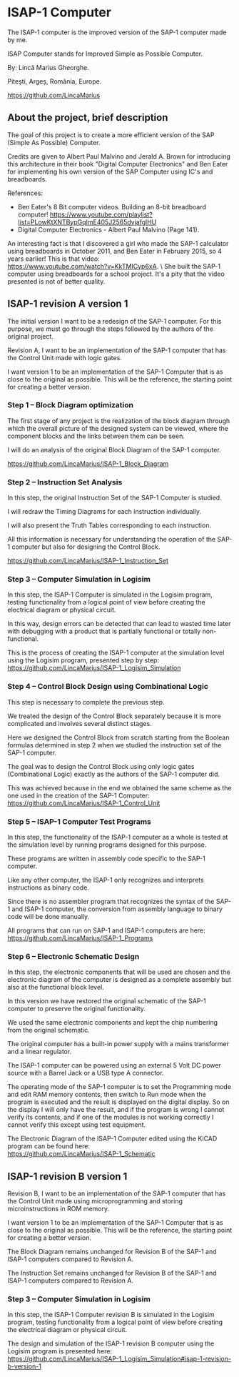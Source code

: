 # ISAP-1 Computer
The ISAP-1 computer is the improved version of the SAP-1 computer made by me.

ISAP Computer stands for Improved Simple as Possible Computer.

By: Lincă Marius Gheorghe.

Pitești, Argeș, România, Europe.

https://github.com/LincaMarius

## About the project, brief description

The goal of this project is to create a more efficient version of the SAP (Simple As Possible) Computer.
    
Credits are given to Albert Paul Malvino and Jerald A. Brown for introducing this architecture in their book "Digital Computer Electronics" and Ben Eater for implementing his own version of the SAP Computer using IC's and breadboards.

References: 
- Ben Eater's 8 Bit computer videos. Building an 8-bit breadboard computer! https://www.youtube.com/playlist?list=PLowKtXNTBypGqImE405J2565dvjafglHU
- Digital Computer Electronics - Albert Paul Malvino (Page 141).

An interesting fact is that I discovered a girl who made the SAP-1 calculator using breadboards in October 2011, and Ben Eater in February 2015, so 4 years earlier! This is that video: \
 https://www.youtube.com/watch?v=KkTMICyp6xA. \ 
 She built the SAP-1 computer using breadboards for a school project. It's a pity that the video presented is not of better quality.

## ISAP-1 revision A version 1
The initial version I want to be a redesign of the SAP-1 computer. For this purpose, we must go through the steps followed by the authors of the original project.

Revision A, I want to be an implementation of the SAP-1 computer that has the Control Unit made with logic gates.

I want version 1 to be an implementation of the SAP-1 Computer that is as close to the original as possible. This will be the reference, the starting point for creating a better version.

### Step 1 – Block Diagram optimization
The first stage of any project is the realization of the block diagram through which the overall picture of the designed system can be viewed, where the component blocks and the links between them can be seen.

I will do an analysis of the original Block Diagram of the SAP-1 computer.

https://github.com/LincaMarius/ISAP-1_Block_Diagram

### Step 2 – Instruction Set Analysis
In this step, the original Instruction Set of the SAP-1 Computer is studied.

I will redraw the Timing Diagrams for each instruction individually.

I will also present the Truth Tables corresponding to each instruction.

All this information is necessary for understanding the operation of the SAP-1 computer but also for designing the Control Block.

https://github.com/LincaMarius/ISAP-1_Instruction_Set

### Step 3 – Computer Simulation in Logisim
In this step, the ISAP-1 Computer is simulated in the Logisim program, testing functionality from a logical point of view before creating the electrical diagram or physical circuit.

In this way, design errors can be detected that can lead to wasted time later with debugging with a product that is partially functional or totally non-functional.

This is the process of creating the ISAP-1 computer at the simulation level using the Logisim program, presented step by step: \
https://github.com/LincaMarius/ISAP-1_Logisim_Simulation

### Step 4 – Control Block Design using Combinational Logic
This step is necessary to complete the previous step.

We treated the design of the Control Block separately because it is more complicated and involves several distinct stages.

Here we designed the Control Block from scratch starting from the Boolean formulas determined in step 2 when we studied the instruction set of the SAP-1 computer.

The goal was to design the Control Block using only logic gates (Combinational Logic) exactly as the authors of the SAP-1 computer did.

This was achieved because in the end we obtained the same scheme as the one used in the creation of the SAP-1 Computer: \
https://github.com/LincaMarius/ISAP-1_Control_Unit

### Step 5 – ISAP-1 Computer Test Programs
In this step, the functionality of the ISAP-1 computer as a whole is tested at the simulation level by running programs designed for this purpose.

These programs are written in assembly code specific to the SAP-1 computer.

Like any other computer, the ISAP-1 only recognizes and interprets instructions as binary code.

Since there is no assembler program that recognizes the syntax of the SAP-1 and ISAP-1 computer, the conversion from assembly language to binary code will be done manually.

All programs that can run on SAP-1 and ISAP-1 computers are here: \
https://github.com/LincaMarius/ISAP-1_Programs

### Step 6 – Electronic Schematic Design
In this step, the electronic components that will be used are chosen and the electronic diagram of the computer is designed as a complete assembly but also at the functional block level.

In this version we have restored the original schematic of the SAP-1 computer to preserve the original functionality.

We used the same electronic components and kept the chip numbering from the original schematic.

The original computer has a built-in power supply with a mains transformer and a linear regulator. 

The ISAP-1 computer can be powered using an external 5 Volt DC power source with a Barrel Jack or a USB type A connector.

The operating mode of the SAP-1 computer is to set the Programming mode and edit RAM memory contents, then switch to Run mode when the program is executed and the result is displayed on the digital display.
So on the display I will only have the result, and if the program is wrong I cannot verify its contents, and if one of the modules is not working correctly I cannot verify this except using test equipment.

The Electronic Diagram of the ISAP-1 Computer edited using the KiCAD program can be found here: \
https://github.com/LincaMarius/ISAP-1_Schematic

## ISAP-1 revision B version 1
Revision B, I want to be an implementation of the SAP-1 computer that has the Control Unit made using microprogramming and storing microinstructions in ROM memory.

I want version 1 to be an implementation of the SAP-1 Computer that is as close to the original as possible. This will be the reference, the starting point for creating a better version.

The Block Diagram remains unchanged for Revision B of the SAP-1 and ISAP-1 computers compared to Revision A.

The Instruction Set remains unchanged for Revision B of the SAP-1 and ISAP-1 computers compared to Revision A.

### Step 3 – Computer Simulation in Logisim
In this step, the ISAP-1 Computer revision B is simulated in the Logisim program, testing functionality from a logical point of view before creating the electrical diagram or physical circuit.

The design and simulation of the ISAP-1 revision B computer using the Logisim program is presented here: \
https://github.com/LincaMarius/ISAP-1_Logisim_Simulation#isap-1-revision-b-version-1



